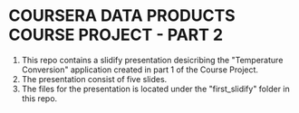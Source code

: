 # COURSERA DATA PRODUCTS COURSE PROJECT - PART 2

1. This repo contains a slidify presentation desicribing the "Temperature Conversion" application created in part 1 of the Course Project. 
2. The presentation consist of five slides.
3. The files for the presentation is located under the "first_slidify" folder in this repo.